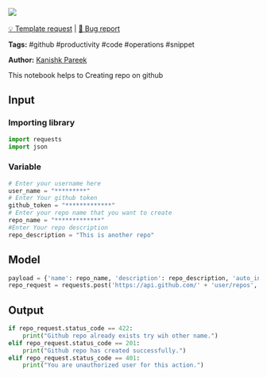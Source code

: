 <a href="https://app.naas.ai/user-redirect/naas/downloader?url=https://raw.githubusercontent.com/jupyter-naas/awesome-notebooks/master/GitHub/Github_Create_Repo.ipynb" target="_parent"><img src="https://naasai-public.s3.eu-west-3.amazonaws.com/open_in_naas.svg"/></a><br><br><a href="https://github.com/jupyter-naas/awesome-notebooks/issues/new?assignees=&labels=&template=template-request.md&title=Tool+-+Action+of+the+notebook+">💡 Template request</a> | <a href="https://github.com/jupyter-naas/awesome-notebooks/issues/new?assignees=&labels=&template=bug_report.md&title=">🚨 Bug report</a>

**Tags:** #github #productivity #code #operations #snippet

**Author:** [Kanishk Pareek](https://in.linkedin.com/in/kanishkpareek/)

This notebook helps to Creating repo on github

## Input

### Importing library


```python
import requests
import json
```

### Variable


```python
# Enter your username here
user_name = "*********"
# Enter Your github token
github_token = "*************"
# Enter your repo name that you want to create
repo_name = "*************"
#Enter Your repo description
repo_description = "This is another repo"
```

## Model


```python
payload = {'name': repo_name, 'description': repo_description, 'auto_init': 'true'}
repo_request = requests.post('https://api.github.com/' + 'user/repos', auth=(user_name,github_token), data=json.dumps(payload))
```

## Output


```python
if repo_request.status_code == 422:
    print("Github repo already exists try wih other name.")
elif repo_request.status_code == 201:
    print("Github repo has created successfully.")
elif repo_request.status_code == 401:
    print("You are unauthorized user for this action.") 
```


```python

```
